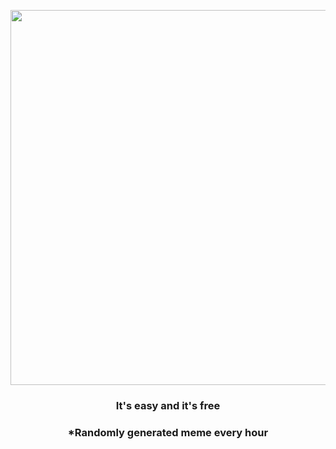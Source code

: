 <p align="center">
        <img src="https://i.imgur.com/OFZX7i0.gif" width="600" height="600">
        </p>
        <h3 align="center">It's easy and it's free</h3>
        <h3 align="center">*Randomly generated meme every hour</h3>
    